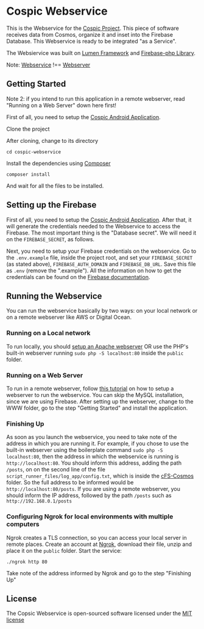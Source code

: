 # Cospic Webservice

This is the Webservice for the [Cospic Project](https://github.com/cfspluscosmos). This piece of software receives data from Cosmos, organize it and inset into the Firebase Database. This Webservice is ready to be integrated "as a Service".

The Websiervice was built on [Lumen Framework](http://lumen.laravel.com/docs/installation) and [Firebase-php Library](https://github.com/ktamas77/firebase-php).

Note: [Webservice](https://en.wikipedia.org/wiki/Web_service) !== [Webserver](https://en.wikipedia.org/wiki/Web_server)

## Getting Started

Note 2: if you intend to run this application in a remote webserver, read "Running on a Web Server" down here first!

First of all, you need to setup the [Cospic Android Application](https://github.com/cfspluscosmos/app-android).

Clone the project

After cloning, change to its directory

`cd cospic-webservice`

Install the dependencies using [Composer](https://getcomposer.org/)

`composer install`

And wait for all the files to be installed.


## Setting up the Firebase

First of all, you need to setup the [Cospic Android Application](https://github.com/cfspluscosmos/app-android). After that, it will generate the credentials needed to the Webservice to access the Firebase. The most important thing is the "Database secret". We will need it on the `FIREBASE_SECRET`, as follows.

Next, you need to setup your Firebase credentials on the webservice. Go to the `.env.example` file, inside the project root, and set your `FIREBASE_SECRET` (as stated above), `FIREBASE_AUTH_DOMAIN` and `FIREBASE_DB_URL`. Save this file as `.env` (remove the ".example").
All the information on how to get the credentials can be found on the [Firebase documentation](https://www.firebase.com/docs/rest/).

## Running the Webservice

You can run the webservice basically by two ways: on your local network or on a remote webserver like AWS or Digital Ocean.

### Running on a Local network
To run locally, you should [setup an Apache webserver](https://www.digitalocean.com/community/tutorials/how-to-configure-the-apache-web-server-on-an-ubuntu-or-debian-vps) OR use the PHP's built-in webserver running `sudo php -S localhost:80` inside the `public` folder.

### Running on a Web Server
To run in a remote webserver, follow [this tutorial](https://www.digitalocean.com/community/tutorials/how-to-install-linux-apache-mysql-php-lamp-stack-on-ubuntu) on how to setup a webserver to run the webservice. You can skip the MySQL installation, since we are using Firebase. After setting up the webserver, change to the WWW folder, go to the step "Getting Started" and install the application.

### Finishing Up

As soon as you launch the webservice, you need to take note of the address in which you are running it. For example, if you chose to use the built-in webserver using the boilerplate command `sudo php -S localhost:80`, then the address in which the webservice is running is `http://localhost:80`. You should inform this address, adding the path `/posts`, on on the second line of the file `script_runner_files/log_app/config.txt`, which is inside the [cFS-Cosmos](https://github.com/cfspluscosmos/cfs-cosmos) folder. So the full address to be informed would be `http://localhost:80/posts`. If you are using a remote webserver, you should inform the IP address, followed by the path `/posts` such as `http://192.168.0.1/posts`

### Configuring Ngrok for local environments with multiple computers
Ngrok creates a TLS connection, so you can access your local server in remote places. Create an account at [Ngrok](https://ngrok.com/), download their file, unzip and place it on the `public` folder. Start the service:

`./ngrok http 80`

Take note of the address informed by Ngrok and go to the step "Finishing Up"

## License

The Copsic Webservice is open-sourced software licensed under the [MIT license](http://opensource.org/licenses/MIT)

